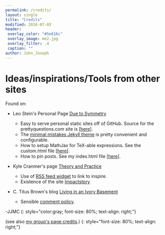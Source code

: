 ```yaml
---
permalink: /credits/
layout: single
title: "Credits"
modified: 2016-07-03
header:
 overlay_color: "#5e616c"
 overlay_image: me2.jpg
 overlay_filter: .4
 caption: ""
author: John_Joseph
---
```



# Ideas/inspirations/Tools from other sites

Found on:
* Leo Stein's Personal Page [Due to Symmetry](http://duetosymmetry.com)
  * Easy to serve personal static sites off of GitHub. Source for the prettyquestions.com site is  [[here](https://github.com/drjjmc/drjjmc.github.io)].
  * The [minimal mistakes Jekyll theme](https://mademistakes.com/work/minimal-mistakes-jekyll-theme/) is pretty convenient and configurable.
  * How to setup MathJax for TeX-able expressions. See the custom.html file [[here](https://github.com/drjjmc/drjjmc.github.io/blob/master/_includes/head/custom.html)].
  * How to pin posts. See my index.html file [[here](https://github.com/drjjmc/drjjmc.github.io/blob/master/index.html)].

* Kyle Cranmer's page [Theory and Practice](http://theoryandpractice.org)
  * Use of [RSS feed widget](http://feed.mikle.com/) to link to inspire.
  * Existence of the site [Impactstory](https://profiles.impactstory.org/u/0000-0002-4499-8488)

* C. Titus Brown's blog [Living in an Ivory Basement](http://ivory.idyll.org/blog/)
  * Sensible [comment policy](http://ivory.idyll.org/blog/2015-site-policies.html).

-JJMC
{: style="color:gray; font-size: 80%; text-align: right;"}

(see also [my group's page credits](http://fancyphysics.org/credits).)
{: style="font-size: 80%; text-align: right;"}
